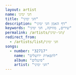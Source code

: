 ```yaml
---
layout: artist
name: חגי ימיני
title: "חגי ימיני"
description: "דף האמן חגי ימיני"
keywords: "שירים, מוזיקה, חגי ימיני"
permalink: /artists/חגי-ימיני/
redirect_from:
  - /artists/list/חגי ימיני
songs:
  - number: "32717"
    name: "לתפארת ירושלים"
    album: "סינגלים"
    artist: "חגי ימיני"
---
```

